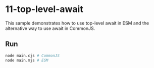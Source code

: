 # 11-top-level-await

This sample demonstrates how to use top-level await in ESM and the alternative way to use await in CommonJS.

## Run

```bash
node main.cjs # CommonJS
node main.mjs # ESM
```